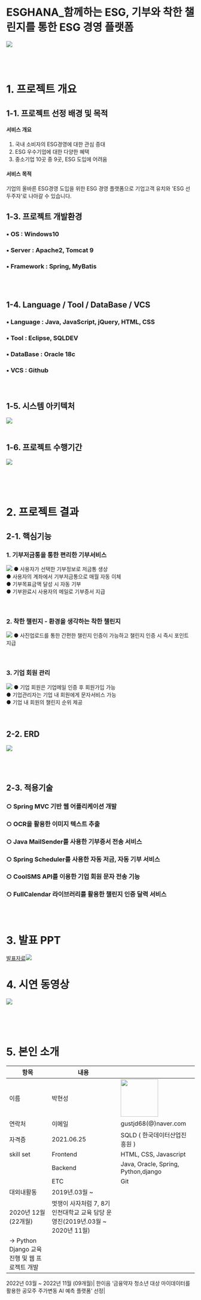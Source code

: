 # ESGHANA_함께하는 ESG, 기부와 착한 챌린지를 통한 ESG 경영 플랫폼

<img src="기능0.PNG"/><br><br><br><br>

# 1. 프로젝트 개요

## 1-1. 프로젝트 선정 배경 및 목적
#### 서비스 개요
1. 국내 소비자의 ESG경영에 대한 관심 증대
2. ESG 우수기업에 대한 다양한 혜택
3. 중소기업 10곳 중 9곳, ESG 도입에 어려움 

#### 서비스 목적
기업의 올바른 ESG경영 도입을 위한 ESG 경영 플랫폼으로 기업고객 유치와 'ESG 선두주자'로 나아갈 수 있습니다.

## 1-3. 프로젝트 개발환경<br>
### • OS : Windows10<br>
### • Server : Apache2, Tomcat 9<br>
### • Framework : Spring, MyBatis
<br><br>

## 1-4. Language / Tool / DataBase / VCS <br>
### • Language : Java, JavaScript, jQuery, HTML, CSS <br>
### • Tool : Eclipse, SQLDEV<br>
### • DataBase : Oracle 18c<br>
### • VCS : Github<br><br><br>


## 1-5. 시스템 아키텍처
<img src="아키텍처.png"/><br><br>


## 1-6. 프로젝트 수행기간
<img src="간트차트.PNG"/><br><br>


<br><br>

# 2. 프로젝트 결과

## 2-1. 핵심기능
### 1. 기부저금통을 통한 편리한 기부서비스
<img src="기능1.PNG"/>
● 사용자가 선택한 기부정보로 저금통 생상 <br>
● 사용자의 계좌에서 기부저금통으로 매월 자동 이체 <br>
● 기부목표금액 달성 시 자동 기부 <br>
● 기부완료시 사용자의 메일로 기부증서 지급 <br>
<br><br>

### 2. 착한 챌린지 - 환경을 생각하는 착한 챌린지<br>
<img src="기능2.PNG"/>
● 사진업로드를 통한 간편한 챌린지 인증이 가능하고 챌린지 인증 시 즉시 포인트 지급<br>
<br><br>

### 3. 기업 회원 관리
<img src="기능3.PNG"/>
● 기업 회원은 기업메일 인증 후 회원가입 가능<br>
● 기업관리자는 기업 내 회원에게 문자서비스 가능<br>
● 기업 내 회원의 챌린지 순위 제공<br>
<br><br>

## 2-2. ERD
<img src="erd1.PNG"/><br><br>
<br><br>
## 2-3. 적용기술
### ○ Spring MVC 기반 웹 어플리케이션 개발
### ○ OCR을 활용한 이미지 텍스트 추출
### ○ Java MailSender를 사용한 기부증서 전송 서비스
### ○ Spring Scheduler를 사용한 자동 저금, 자동 기부 서비스
### ○ CoolSMS API를 이용한 기업 회원 문자 전송 기능
### ○ FullCalendar 라이브러리를 활용한 챌린지 인증 달력 서비스
<br><br>
  
# 3. 발표 PPT
[발표자료<img src="title.PNG"/>](/ESGHANA_PPT_최종본.pptx)<br>

# 4. 시연 동영상 
[<img src="영상메인.jpg"/>](https://youtu.be/Gvm2X4VINC8)


<br><br><br>
 
# 5. 본인 소개

|항목|내용||
|-----|---------------------------|----|
|이름 |박현성| <img src="박현성.jpg" width="100" />|
|연락처 | 이메일 | gustjd68(@)naver.com |
|자격증| 2021.06.25 | SQLD ( 한국데이터산업진흥원 ) |
|skill set| Frontend | HTML, CSS, Javascript |
| | Backend | Java, Oracle, Spring, Python,django |
| | ETC | Git
|대외내활동| 2019년.03월 ~ 
2020년 12월 (22개월)| 멋쟁이 사자처럼 7, 8기 인천대학교 교육 담당 운영진(2019년.03월 ~ 2020년 11월)
→ Python Django 교육 진행 및 웹 프로젝트 개발 |
 2022년 03월 ~ 
2022년 11월 (09개월)| 한이음 ‘금융약자 청소년 대상 마이데이터를 활용한 공모주 주가변동 AI 예측 플랫폼’ 선정|

